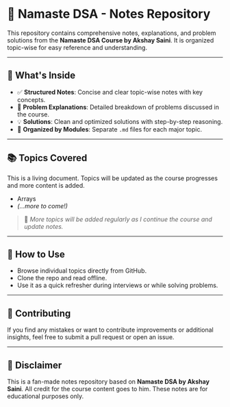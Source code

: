 # 🧠 Namaste DSA - Notes Repository

This repository contains comprehensive notes, explanations, and problem solutions from the **Namaste DSA Course by Akshay Saini**. It is organized topic-wise for easy reference and understanding.

---

## 📘 What's Inside

- ✅ **Structured Notes**: Concise and clear topic-wise notes with key concepts.
- 🧩 **Problem Explanations**: Detailed breakdown of problems discussed in the course.
- 💡 **Solutions**: Clean and optimized solutions with step-by-step reasoning.
- 📂 **Organized by Modules**: Separate `.md` files for each major topic.

---

## 📚 Topics Covered

This is a living document. Topics will be updated as the course progresses and more content is added.

- Arrays 
- _(...more to come!)_

> 📌 _More topics will be added regularly as I continue the course and update notes._

---

## 🚀 How to Use

- Browse individual topics directly from GitHub.
- Clone the repo and read offline.
- Use it as a quick refresher during interviews or while solving problems.

---

## 🤝 Contributing

If you find any mistakes or want to contribute improvements or additional insights, feel free to submit a pull request or open an issue.

---

## 📌 Disclaimer

This is a fan-made notes repository based on **Namaste DSA by Akshay Saini**. All credit for the course content goes to him. These notes are for educational purposes only.
